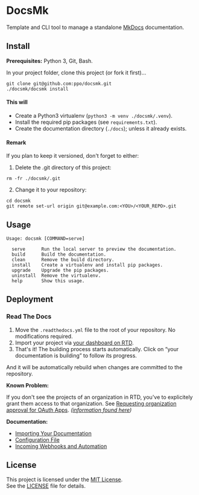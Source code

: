 # DocsMk

Template and CLI tool to manage a standalone [MkDocs](https://www.mkdocs.org/) documentation.


## Install

**Prerequisites:** Python 3, Git, Bash.

In your project folder, clone this project (or fork it first)…

```
git clone git@github.com:ppo/docsmk.git
./docsmk/docsmk install
```

#### This will

- Create a Python3 virtualenv (`python3 -m venv ./docsmk/.venv`).
- Install the required pip packages (see `requirements.txt`).
- Create the documentation directory (`./docs`); unless it already exists.

#### Remark

If you plan to keep it versioned, don't forget to either:

1) Delete the .git directory of this project:

```
rm -fr ./docsmk/.git
```

2) Change it to your repository:

```
cd docsmk
git remote set-url origin git@example.com:<YOU>/<YOUR_REPO>.git
```


## Usage

```
Usage: docsmk [COMMAND=serve]

  serve      Run the local server to preview the documentation.
  build      Build the documentation.
  clean      Remove the build directory.
  install    Create a virtualenv and install pip packages.
  upgrade    Upgrade the pip packages.
  uninstall  Remove the virtualenv.
  help       Show this usage.
```


## Deployment

### Read The Docs

1. Move the `.readthedocs.yml` file to the root of your repository. No modifications required.
2. Import your project via [your dashboard on RTD](https://readthedocs.org/dashboard/).
3. That's it! The building process starts automatically.
   Click on “your documentation is building” to follow its progress.

And it will be automatically rebuild when changes are committed to the repository.


**Known Problem:**

If you don't see the projects of an organization in RTD, you've to explicitely grant them access
to that organization.
See [Requesting organization approval for OAuth Apps](https://docs.github.com/en/github/setting-up-and-managing-your-github-user-account/requesting-organization-approval-for-oauth-apps).
_([information found here](https://github.com/readthedocs/readthedocs.org/issues/2044#issuecomment-405940573))_


**Documentation:**

- [Importing Your Documentation](https://docs.readthedocs.io/en/stable/intro/import-guide.html)
- [Configuration File](https://docs.readthedocs.io/en/stable/config-file/index.html)
- [Incoming Webhooks and Automation](https://docs.readthedocs.io/en/stable/webhooks.html)


## License

This project is licensed under the [MIT License](https://choosealicense.com/licenses/mit/).  
See the [LICENSE](./LICENSE) file for details.
